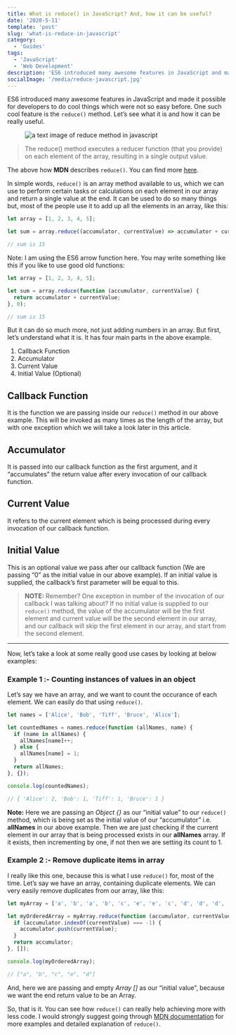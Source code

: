 ```yaml
---
title: What is reduce() in JavaScript? And, how it can be useful?
date: '2020-5-11'
template: 'post'
slug: 'what-is-reduce-in-javascript'
category:
  - 'Guides'
tags:
  - 'JavaScript'
  - 'Web Development'
description: 'ES6 introduced many awesome features in JavaScript and made it possible for developers to do cool things which were not so easy before. One such cool feature is the reduce() method. Let’s see what it is and how it can be really useful.'
socialImage: '/media/reduce-javascript.jpg'
---
```


ES6 introduced many awesome features in JavaScript and made it possible for developers to do cool things which were not so easy before. One such cool feature is the `reduce()` method. Let’s see what it is and how it can be really useful.

<figure style="width: 500px">
	<img src="/media/reduce-javascript.jpg" alt="a text image of reduce method in javascript">
</figure>

> The reduce() method executes a reducer function (that you provide) on each element of the array, resulting in a single output value.

The above how **MDN** describes `reduce()`. You can find more [here](https://developer.mozilla.org/en-US/docs/Web/JavaScript/Reference/Global_Objects/Array/Reduce).

In simple words, `reduce()` is an array method available to us, which we can use to perform certain tasks or calculations on each element in our array and return a single value at the end. It can be used to do so many things but, most of the people use it to add up all the elements in an array, like this:

```javascript
let array = [1, 2, 3, 4, 5];

let sum = array.reduce((accumulator, currentValue) => accumulator + currentValue, 0);

// sum is 15
```

Note: I am using the ES6 arrow function here. You may write something like this if you like to use good old functions:

```javascript
let array = [1, 2, 3, 4, 5];

let sum = array.reduce(function (accumulator, currentValue) {
  return accumulator + currentValue;
}, 0);

// sum is 15
```

But it can do so much more, not just adding numbers in an array. But first, let’s understand what it is. It has four main parts in the above example.

1.  Callback Function
2.  Accumulator
3.  Current Value
4.  Initial Value (Optional)

## Callback Function

It is the function we are passing inside our `reduce()` method in our above example. This will be invoked as many times as the length of the array, but with one exception which we will take a look later in this article.

## Accumulator

It is passed into our callback function as the first argument, and it “accumulates” the return value after every invocation of our callback function.

## Current Value

It refers to the current element which is being processed during every invocation of our callback function.

## Initial Value

This is an optional value we pass after our callback function (We are passing “0” as the initial value in our above example). If an initial value is supplied, the callback’s first parameter will be equal to this.

> **NOTE:** Remember? One exception in number of the invocation of our callback I was talking about? If no initial value is supplied to our `reduce()` method, the value of the accumulator will be the first element and current value will be the second element in our array, and our callback will skip the first element in our array, and start from the second element.

---

Now, let’s take a look at some really good use cases by looking at below examples:

### Example 1 :- Counting instances of values in an object

Let’s say we have an array, and we want to count the occurance of each element. We can easily do that using `reduce()`.

```javascript
let names = ['Alice', 'Bob', 'Tiff', 'Bruce', 'Alice'];

let countedNames = names.reduce(function (allNames, name) {
  if (name in allNames) {
    allNames[name]++;
  } else {
    allNames[name] = 1;
  }
  return allNames;
}, {});

console.log(countedNames);

// { 'Alice': 2, 'Bob': 1, 'Tiff': 1, 'Bruce': 1 }
```

**Note:** Here we are passing an _Object {}_ as our “initial value” to our `reduce()` method, which is being set as the initial value of our “accumulator” i.e. **allNames** in our above example. Then we are just checking if the current element in our array that is being processed exists in our **allNames** array. If it exists, then incrementing by one, if not then we are setting its count to 1.

### Example 2 :- Remove duplicate items in array

I really like this one, because this is what I use `reduce()` for, most of the time. Let’s say we have an array, containing duplicate elements. We can very easily remove duplicates from our array, like this:

```javascript
let myArray = ['a', 'b', 'a', 'b', 'c', 'e', 'e', 'c', 'd', 'd', 'd', 'd'];

let myOrderedArray = myArray.reduce(function (accumulator, currentValue) {
  if (accumulator.indexOf(currentValue) === -1) {
    accumulator.push(currentValue);
  }
  return accumulator;
}, []);

console.log(myOrderedArray);

// ["a", "b", "c", "e", "d"]
```

And, here we are passing and empty _Array []_ as our “initial value”, because we want the end return value to be an Array.

So, that is it. You can see how `reduce()` can really help achieving more with less code. I would strongly suggest going through [MDN documentation](https://developer.mozilla.org/en-US/docs/Web/JavaScript/Reference/Global_Objects/Array/Reduce) for more examples and detailed explanation of `reduce()`.
